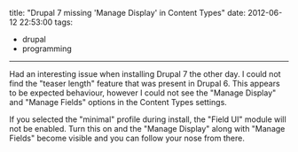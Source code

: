title: "Drupal 7 missing 'Manage Display' in Content Types"
date: 2012-06-12 22:53:00
tags:
- drupal
- programming
---
Had an interesting issue when installing Drupal 7 the other day. I could not find the "teaser length" feature that was present in Drupal 6. This appears to be expected behaviour, however I could not see the "Manage Display" and "Manage Fields" options in the Content Types settings.

If you selected the "minimal" profile during install, the "Field UI" module will not be enabled. Turn this on and the "Manage Display" along with "Manage Fields" become visible and you can follow your nose from there.